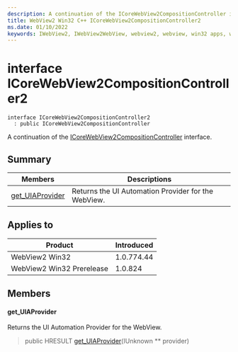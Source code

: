```yaml
---
description: A continuation of the ICoreWebView2CompositionController interface.
title: WebView2 Win32 C++ ICoreWebView2CompositionController2
ms.date: 01/10/2022
keywords: IWebView2, IWebView2WebView, webview2, webview, win32 apps, win32, edge, ICoreWebView2, ICoreWebView2Controller, browser control, edge html, ICoreWebView2CompositionController2
---
```


# interface ICoreWebView2CompositionController2

```
interface ICoreWebView2CompositionController2
  : public ICoreWebView2CompositionController
```

A continuation of the [ICoreWebView2CompositionController](icorewebview2compositioncontroller.md) interface.

## Summary

 Members                        | Descriptions
--------------------------------|---------------------------------------------
[get_UIAProvider](#get_uiaprovider) | Returns the UI Automation Provider for the WebView.

## Applies to

Product                         | Introduced
--------------------------------|---------------------------------------------
WebView2 Win32            |    1.0.774.44
WebView2 Win32 Prerelease |    1.0.824

## Members

#### get_UIAProvider

Returns the UI Automation Provider for the WebView.

> public HRESULT [get_UIAProvider](#get_uiaprovider)(IUnknown ** provider)

